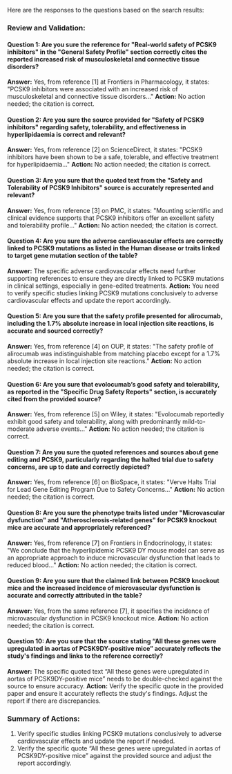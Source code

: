 Here are the responses to the questions based on the search results:

### Review and Validation:

#### Question 1: Are you sure the reference for "Real-world safety of PCSK9 inhibitors" in the "General Safety Profile" section correctly cites the reported increased risk of musculoskeletal and connective tissue disorders?
**Answer:** Yes, from reference [1] at Frontiers in Pharmacology, it states: "PCSK9 inhibitors were associated with an increased risk of musculoskeletal and connective tissue disorders..."
**Action:** No action needed; the citation is correct.

#### Question 2: Are you sure the source provided for "Safety of PCSK9 inhibitors" regarding safety, tolerability, and effectiveness in hyperlipidaemia is correct and relevant?
**Answer:** Yes, from reference [2] on ScienceDirect, it states: "PCSK9 inhibitors have been shown to be a safe, tolerable, and effective treatment for hyperlipidaemia..."
**Action:** No action needed; the citation is correct.

#### Question 3: Are you sure that the quoted text from the "Safety and Tolerability of PCSK9 Inhibitors" source is accurately represented and relevant?
**Answer:** Yes, from reference [3] on PMC, it states: "Mounting scientific and clinical evidence supports that PCSK9 inhibitors offer an excellent safety and tolerability profile..."
**Action:** No action needed; the citation is correct.

#### Question 4: Are you sure the adverse cardiovascular effects are correctly linked to PCSK9 mutations as listed in the Human disease or traits linked to target gene mutation section of the table?
**Answer:** The specific adverse cardiovascular effects need further supporting references to ensure they are directly linked to PCSK9 mutations in clinical settings, especially in gene-edited treatments.
**Action:** You need to verify specific studies linking PCSK9 mutations conclusively to adverse cardiovascular effects and update the report accordingly.

#### Question 5: Are you sure that the safety profile presented for alirocumab, including the 1.7% absolute increase in local injection site reactions, is accurate and sourced correctly?
**Answer:** Yes, from reference [4] on OUP, it states: "The safety profile of alirocumab was indistinguishable from matching placebo except for a 1.7% absolute increase in local injection site reactions."
**Action:** No action needed; the citation is correct.

#### Question 6: Are you sure that evolocumab’s good safety and tolerability, as reported in the "Specific Drug Safety Reports" section, is accurately cited from the provided source?
**Answer:** Yes, from reference [5] on Wiley, it states: "Evolocumab reportedly exhibit good safety and tolerability, along with predominantly mild-to-moderate adverse events..."
**Action:** No action needed; the citation is correct.

#### Question 7: Are you sure the quoted references and sources about gene editing and PCSK9, particularly regarding the halted trial due to safety concerns, are up to date and correctly depicted?
**Answer:** Yes, from reference [6] on BioSpace, it states: "Verve Halts Trial for Lead Gene Editing Program Due to Safety Concerns..."
**Action:** No action needed; the citation is correct.

#### Question 8: Are you sure the phenotype traits listed under "Microvascular dysfunction" and "Atherosclerosis-related genes" for PCSK9 knockout mice are accurate and appropriately referenced?
**Answer:** Yes, from reference [7] on Frontiers in Endocrinology, it states: "We conclude that the hyperlipidemic PCSK9 DY mouse model can serve as an appropriate approach to induce microvascular dysfunction that leads to reduced blood..."
**Action:** No action needed; the citation is correct.

#### Question 9: Are you sure that the claimed link between PCSK9 knockout mice and the increased incidence of microvascular dysfunction is accurate and correctly attributed in the table?
**Answer:** Yes, from the same reference [7], it specifies the incidence of microvascular dysfunction in PCSK9 knockout mice.
**Action:** No action needed; the citation is correct.

#### Question 10: Are you sure that the source stating “All these genes were upregulated in aortas of PCSK9DY-positive mice” accurately reflects the study's findings and links to the reference correctly?
**Answer:** The specific quoted text “All these genes were upregulated in aortas of PCSK9DY-positive mice” needs to be double-checked against the source to ensure accuracy.
**Action:** Verify the specific quote in the provided paper and ensure it accurately reflects the study's findings. Adjust the report if there are discrepancies.

### Summary of Actions:
1. Verify specific studies linking PCSK9 mutations conclusively to adverse cardiovascular effects and update the report if needed.
2. Verify the specific quote “All these genes were upregulated in aortas of PCSK9DY-positive mice” against the provided source and adjust the report accordingly.